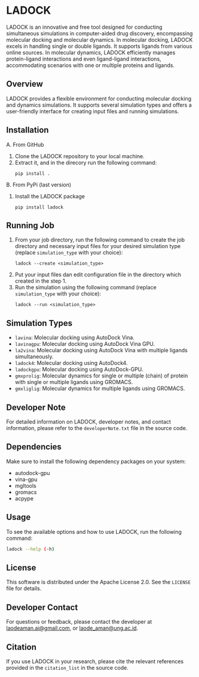 # LADOCK

LADOCK is an innovative and free tool designed for conducting simultaneous simulations in computer-aided drug discovery, encompassing molecular docking and molecular dynamics. In molecular docking, LADOCK excels in handling single or double ligands. It supports ligands from various online sources. In molecular dynamics, LADOCK efficiently manages protein-ligand interactions and even ligand-ligand interactions, accommodating scenarios with one or multiple proteins and ligands.

## Overview

LADOCK provides a flexible environment for conducting molecular docking and dynamics simulations. It supports several simulation types and offers a user-friendly interface for creating input files and running simulations.

## Installation
A. From GitHub

1. Clone the LADOCK repository to your local machine.
2. Extract it, and in the direcory run the following command:
   ```
   pip install .
   ```
B. From PyPi (last version)
   1. Install the LADOCK package
      ```
      pip install ladock
      ```
## Running Job
   1. From your job directory, run the following command to create the job directory and necessary input files for your desired simulation type (replace `simulation_type` with your choice):
      ```
      ladock --create <simulation_type>
      ```
   2. Put your input files dan edit configuration file in the directory which created in the step 1.
   3. Run the simulation using the following command (replace `simulation_type` with your choice):
      ```
      ladock --run <simulation_type>
      ```
## Simulation Types
- `lavina`: Molecular docking using AutoDock Vina.
- `lavinagpu`: Molecular docking using AutoDock Vina GPU.
- `la2vina`: Molecular docking using AutoDock Vina with multiple ligands simultaneously.
- `ladock4`: Molecular docking using AutoDock4.
- `ladockgpu`: Molecular docking using AutoDock-GPU.
- `gmxprolig`: Molecular dynamics for single or multiple (chain) of protein with single or multiple ligands using GROMACS.
- `gmxliglig`: Molecular dynamics for multiple ligands using GROMACS.

## Developer Note

For detailed information on LADOCK, developer notes, and contact information, please refer to the `developerNote.txt` file in the source code.

## Dependencies

Make sure to install the following dependency packages on your system:
- autodock-gpu
- vina-gpu
- mgltools
- gromacs
- acpype

## Usage

To see the available options and how to use LADOCK, run the following command:

```bash
ladock --help (-h)
```
## License

This software is distributed under the Apache License 2.0. See the `LICENSE` file for details.

## Developer Contact

For questions or feedback, please contact the developer at laodeaman.ai@gmail.com, or laode_aman@ung.ac.id.

## Citation

If you use LADOCK in your research, please cite the relevant references provided in the `citation_list` in the source code.

